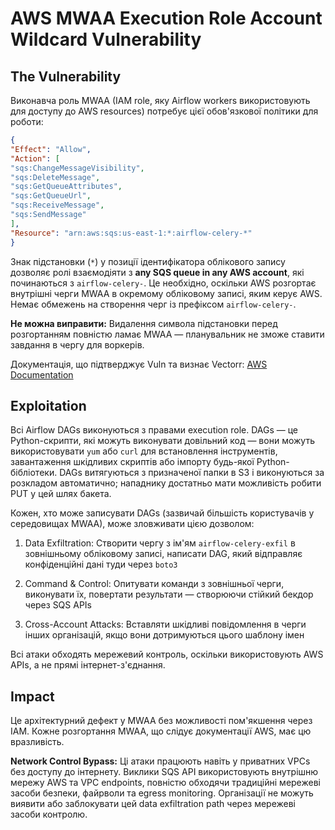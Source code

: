 # AWS MWAA Execution Role Account Wildcard Vulnerability

## The Vulnerability

Виконавча роль MWAA (IAM role, яку Airflow workers використовують для доступу до AWS resources) потребує цієї обов'язкової політики для роботи:
```json
{
"Effect": "Allow",
"Action": [
"sqs:ChangeMessageVisibility",
"sqs:DeleteMessage",
"sqs:GetQueueAttributes",
"sqs:GetQueueUrl",
"sqs:ReceiveMessage",
"sqs:SendMessage"
],
"Resource": "arn:aws:sqs:us-east-1:*:airflow-celery-*"
}
```
Знак підстановки (`*`) у позиції ідентифікатора облікового запису дозволяє ролі взаємодіяти з **any SQS queue in any AWS account**, які починаються з `airflow-celery-`. Це необхідно, оскільки AWS розгортає внутрішні черги MWAA в окремому обліковому записі, яким керує AWS. Немає обмежень на створення черг із префіксом `airflow-celery-`.

**Не можна виправити:** Видалення символа підстановки перед розгортанням повністю ламає MWAA — планувальник не зможе ставити завдання в чергу для воркерів.

Документація, що підтверджує Vuln та визнає Vectorr: [AWS Documentation](https://docs.aws.amazon.com/mwaa/latest/userguide/mwaa-create-role.html)

## Exploitation

Всі Airflow DAGs виконуються з правами execution role. DAGs — це Python-скрипти, які можуть виконувати довільний код — вони можуть використовувати `yum` або `curl` для встановлення інструментів, завантаження шкідливих скриптів або імпорту будь-якої Python-бібліотеки. DAGs витягуються з призначеної папки в S3 і виконуються за розкладом автоматично; нападнику достатньо мати можливість робити PUT у цей шлях бакета.

Кожен, хто може записувати DAGs (зазвичай більшість користувачів у середовищах MWAA), може зловживати цією дозволом:

1. Data Exfiltration: Створити чергу з ім'ям `airflow-celery-exfil` в зовнішньому обліковому записі, написати DAG, який відправляє конфіденційні дані туди через `boto3`

2. Command & Control: Опитувати команди з зовнішньої черги, виконувати їх, повертати результати — створюючи стійкий бекдор через SQS APIs

3. Cross-Account Attacks: Вставляти шкідливі повідомлення в черги інших організацій, якщо вони дотримуються цього шаблону імен

Всі атаки обходять мережевий контроль, оскільки використовують AWS APIs, а не прямі інтернет-з'єднання.

## Impact

Це архітектурний дефект у MWAA без можливості пом'якшення через IAM. Кожне розгортання MWAA, що слідує документації AWS, має цю вразливість.

**Network Control Bypass:** Ці атаки працюють навіть у приватних VPCs без доступу до інтернету. Виклики SQS API використовують внутрішню мережу AWS та VPC endpoints, повністю обходячи традиційні мережеві засоби безпеки, файрволи та egress monitoring. Організації не можуть виявити або заблокувати цей data exfiltration path через мережеві засоби контролю.
